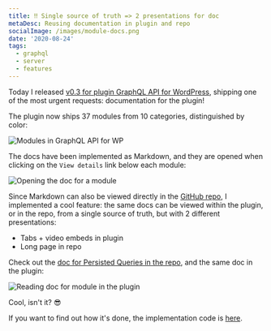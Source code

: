 ```yaml
---
title: ‼️ Single source of truth => 2 presentations for doc
metaDesc: Reusing documentation in plugin and repo
socialImage: /images/module-docs.png
date: '2020-08-24'
tags:
  - graphql
  - server
  - features
---
```


Today I released [v0.3 for plugin GraphQL API for WordPress](https://github.com/GraphQLAPI/graphql-api-for-wp/releases/tag/v0.3), shipping one of the most urgent requests: documentation for the plugin!

The plugin now ships 37 modules from 10 categories, distinguished by color:

![Modules in GraphQL API for WP](/images/module-docs.png "Modules in GraphQL API for WP")

The docs have been implemented as Markdown, and they are opened when clicking on the `View details` link below each module:

![Opening the doc for a module](/images/module-doc-view-details.png)

Since Markdown can also be viewed directly in the [GitHub repo](https://github.com/GraphQLAPI/graphql-api-for-wp), I implemented a cool feature: the same docs can be viewed within the plugin, or in the repo, from a single source of truth, but with 2 different presentations:

- Tabs + video embeds in plugin
- Long page in repo

Check out the [doc for Persisted Queries in the repo](https://github.com/GraphQLAPI/graphql-api-for-wp/blob/master/docs/en/modules/persisted-queries.md), and the same doc in the plugin:

![Reading doc for module in the plugin](/images/module-docs.gif)

Cool, isn't it? 😎

If you want to find out how it's done, the implementation code is [here](https://github.com/GraphQLAPI/graphql-api-for-wp/blob/595e6c67eb4feb8a5a2237527e9091281b355f94/src/ModuleResolvers/HasMarkdownDocumentationModuleResolverTrait.php#L69).